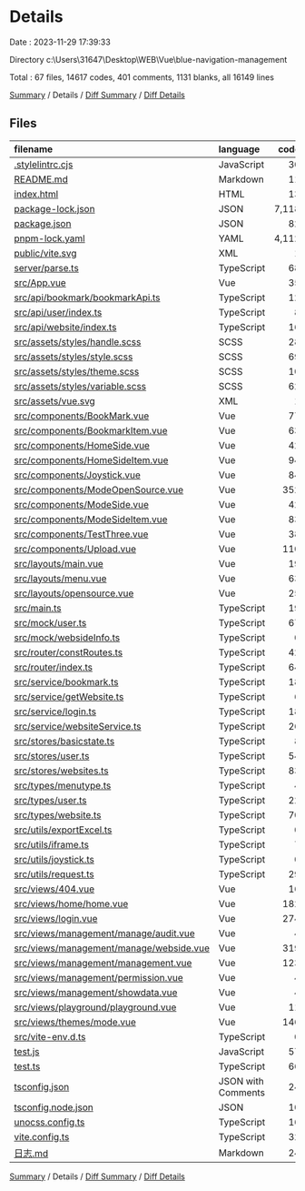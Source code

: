 # Details

Date : 2023-11-29 17:39:33

Directory c:\\Users\\31647\\Desktop\\WEB\\Vue\\blue-navigation-management

Total : 67 files,  14617 codes, 401 comments, 1131 blanks, all 16149 lines

[Summary](results.md) / Details / [Diff Summary](diff.md) / [Diff Details](diff-details.md)

## Files
| filename | language | code | comment | blank | total |
| :--- | :--- | ---: | ---: | ---: | ---: |
| [.stylelintrc.cjs](/.stylelintrc.cjs) | JavaScript | 30 | 0 | 1 | 31 |
| [README.md](/README.md) | Markdown | 11 | 0 | 8 | 19 |
| [index.html](/index.html) | HTML | 13 | 0 | 1 | 14 |
| [package-lock.json](/package-lock.json) | JSON | 7,118 | 0 | 1 | 7,119 |
| [package.json](/package.json) | JSON | 82 | 0 | 1 | 83 |
| [pnpm-lock.yaml](/pnpm-lock.yaml) | YAML | 4,112 | 0 | 628 | 4,740 |
| [public/vite.svg](/public/vite.svg) | XML | 1 | 0 | 0 | 1 |
| [server/parse.ts](/server/parse.ts) | TypeScript | 68 | 6 | 7 | 81 |
| [src/App.vue](/src/App.vue) | Vue | 35 | 1 | 4 | 40 |
| [src/api/bookmark/bookmarkApi.ts](/src/api/bookmark/bookmarkApi.ts) | TypeScript | 12 | 0 | 5 | 17 |
| [src/api/user/index.ts](/src/api/user/index.ts) | TypeScript | 8 | 1 | 4 | 13 |
| [src/api/website/index.ts](/src/api/website/index.ts) | TypeScript | 16 | 2 | 4 | 22 |
| [src/assets/styles/handle.scss](/src/assets/styles/handle.scss) | SCSS | 28 | 4 | 9 | 41 |
| [src/assets/styles/style.scss](/src/assets/styles/style.scss) | SCSS | 69 | 30 | 28 | 127 |
| [src/assets/styles/theme.scss](/src/assets/styles/theme.scss) | SCSS | 10 | 0 | 0 | 10 |
| [src/assets/styles/variable.scss](/src/assets/styles/variable.scss) | SCSS | 62 | 19 | 12 | 93 |
| [src/assets/vue.svg](/src/assets/vue.svg) | XML | 1 | 0 | 0 | 1 |
| [src/components/BookMark.vue](/src/components/BookMark.vue) | Vue | 77 | 0 | 9 | 86 |
| [src/components/BookmarkItem.vue](/src/components/BookmarkItem.vue) | Vue | 63 | 0 | 9 | 72 |
| [src/components/HomeSide.vue](/src/components/HomeSide.vue) | Vue | 42 | 0 | 10 | 52 |
| [src/components/HomeSideItem.vue](/src/components/HomeSideItem.vue) | Vue | 94 | 5 | 13 | 112 |
| [src/components/Joystick.vue](/src/components/Joystick.vue) | Vue | 84 | 0 | 12 | 96 |
| [src/components/ModeOpenSource.vue](/src/components/ModeOpenSource.vue) | Vue | 352 | 4 | 48 | 404 |
| [src/components/ModeSide.vue](/src/components/ModeSide.vue) | Vue | 42 | 0 | 10 | 52 |
| [src/components/ModeSideItem.vue](/src/components/ModeSideItem.vue) | Vue | 83 | 0 | 10 | 93 |
| [src/components/TestThree.vue](/src/components/TestThree.vue) | Vue | 38 | 0 | 8 | 46 |
| [src/components/Upload.vue](/src/components/Upload.vue) | Vue | 110 | 0 | 13 | 123 |
| [src/layouts/main.vue](/src/layouts/main.vue) | Vue | 19 | 2 | 5 | 26 |
| [src/layouts/menu.vue](/src/layouts/menu.vue) | Vue | 63 | 30 | 6 | 99 |
| [src/layouts/opensource.vue](/src/layouts/opensource.vue) | Vue | 25 | 1 | 5 | 31 |
| [src/main.ts](/src/main.ts) | TypeScript | 19 | 1 | 4 | 24 |
| [src/mock/user.ts](/src/mock/user.ts) | TypeScript | 67 | 0 | 2 | 69 |
| [src/mock/websideInfo.ts](/src/mock/websideInfo.ts) | TypeScript | 0 | 38 | 2 | 40 |
| [src/router/constRoutes.ts](/src/router/constRoutes.ts) | TypeScript | 42 | 0 | 3 | 45 |
| [src/router/index.ts](/src/router/index.ts) | TypeScript | 64 | 28 | 15 | 107 |
| [src/service/bookmark.ts](/src/service/bookmark.ts) | TypeScript | 18 | 4 | 4 | 26 |
| [src/service/getWebsite.ts](/src/service/getWebsite.ts) | TypeScript | 6 | 0 | 2 | 8 |
| [src/service/login.ts](/src/service/login.ts) | TypeScript | 18 | 23 | 3 | 44 |
| [src/service/websiteService.ts](/src/service/websiteService.ts) | TypeScript | 26 | 2 | 7 | 35 |
| [src/stores/basicstate.ts](/src/stores/basicstate.ts) | TypeScript | 8 | 0 | 2 | 10 |
| [src/stores/user.ts](/src/stores/user.ts) | TypeScript | 54 | 5 | 6 | 65 |
| [src/stores/websites.ts](/src/stores/websites.ts) | TypeScript | 83 | 32 | 10 | 125 |
| [src/types/menutype.ts](/src/types/menutype.ts) | TypeScript | 4 | 0 | 2 | 6 |
| [src/types/user.ts](/src/types/user.ts) | TypeScript | 22 | 0 | 3 | 25 |
| [src/types/website.ts](/src/types/website.ts) | TypeScript | 70 | 3 | 7 | 80 |
| [src/utils/exportExcel.ts](/src/utils/exportExcel.ts) | TypeScript | 0 | 17 | 6 | 23 |
| [src/utils/iframe.ts](/src/utils/iframe.ts) | TypeScript | 7 | 0 | 2 | 9 |
| [src/utils/joystick.ts](/src/utils/joystick.ts) | TypeScript | 0 | 83 | 6 | 89 |
| [src/utils/request.ts](/src/utils/request.ts) | TypeScript | 29 | 10 | 6 | 45 |
| [src/views/404.vue](/src/views/404.vue) | Vue | 16 | 0 | 3 | 19 |
| [src/views/home/home.vue](/src/views/home/home.vue) | Vue | 182 | 2 | 23 | 207 |
| [src/views/login.vue](/src/views/login.vue) | Vue | 274 | 1 | 43 | 318 |
| [src/views/management/manage/audit.vue](/src/views/management/manage/audit.vue) | Vue | 4 | 0 | 1 | 5 |
| [src/views/management/manage/webside.vue](/src/views/management/manage/webside.vue) | Vue | 319 | 28 | 25 | 372 |
| [src/views/management/management.vue](/src/views/management/management.vue) | Vue | 123 | 1 | 21 | 145 |
| [src/views/management/permission.vue](/src/views/management/permission.vue) | Vue | 4 | 0 | 1 | 5 |
| [src/views/management/showdata.vue](/src/views/management/showdata.vue) | Vue | 4 | 0 | 1 | 5 |
| [src/views/playground/playground.vue](/src/views/playground/playground.vue) | Vue | 11 | 7 | 3 | 21 |
| [src/views/themes/mode.vue](/src/views/themes/mode.vue) | Vue | 146 | 2 | 20 | 168 |
| [src/vite-env.d.ts](/src/vite-env.d.ts) | TypeScript | 0 | 1 | 1 | 2 |
| [test.js](/test.js) | JavaScript | 57 | 0 | 1 | 58 |
| [test.ts](/test.ts) | TypeScript | 66 | 2 | 11 | 79 |
| [tsconfig.json](/tsconfig.json) | JSON with Comments | 24 | 4 | 3 | 31 |
| [tsconfig.node.json](/tsconfig.node.json) | JSON | 10 | 0 | 1 | 11 |
| [unocss.config.ts](/unocss.config.ts) | TypeScript | 16 | 0 | 2 | 18 |
| [vite.config.ts](/vite.config.ts) | TypeScript | 32 | 2 | 4 | 38 |
| [日志.md](/%E6%97%A5%E5%BF%97.md) | Markdown | 24 | 0 | 4 | 28 |

[Summary](results.md) / Details / [Diff Summary](diff.md) / [Diff Details](diff-details.md)